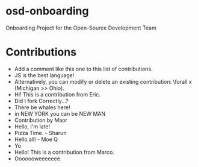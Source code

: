 # osd-onboarding
Onboarding Project for the Open-Source Development Team

# Contributions
- Add a comment like this one to this list of contributions.
- JS is the best language!
- Alternatively, you can modify or delete an existing contribution: \forall x (Michigan >> Ohio).
- Hi! This is a contribution from Eric.
- Did I fork Correctly...?
- There be whales here!
- in NEW YORK you can be NEW MAN 
- Contribution by Maor
- Hello, I'm late!
- Pizza Time. - Sharun
- Hello all! - Moe Q
- Yo
- Hello! This is a contribution from Marco.
- Ooooooweeeeeee

